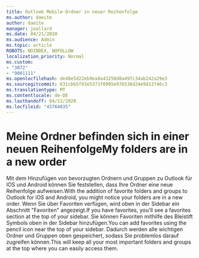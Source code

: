 ```yaml
---
title: Outlook Mobile-Ordner in neuer Reihenfolge
ms.author: daeite
author: daeite
manager: joallard
ms.date: 04/21/2020
ms.audience: Admin
ms.topic: article
ROBOTS: NOINDEX, NOFOLLOW
localization_priority: Normal
ms.custom:
- "3072"
- "9001111"
ms.openlocfilehash: de48e5d22eb9ea8a43250d8a497c34ab242a29e3
ms.sourcegitcommit: 631cbb5f03e5371f0995e976536d24e9d13746c3
ms.translationtype: MT
ms.contentlocale: de-DE
ms.lasthandoff: 04/22/2020
ms.locfileid: "43764835"
---
```

# <a name="my-folders-are-in-a-new-order"></a><span data-ttu-id="66e59-102">Meine Ordner befinden sich in einer neuen Reihenfolge</span><span class="sxs-lookup"><span data-stu-id="66e59-102">My folders are in a new order</span></span>

<span data-ttu-id="66e59-103">Mit dem Hinzufügen von bevorzugten Ordnern und Gruppen zu Outlook für IOS und Android können Sie feststellen, dass Ihre Ordner eine neue Reihenfolge aufweisen.</span><span class="sxs-lookup"><span data-stu-id="66e59-103">With the addition of favorite folders and groups to Outlook for iOS and Android, you might notice your folders are in a new order.</span></span> <span data-ttu-id="66e59-104">Wenn Sie über Favoriten verfügen, wird oben in der Sidebar ein Abschnitt "Favoriten" angezeigt.</span><span class="sxs-lookup"><span data-stu-id="66e59-104">If you have favorites, you'll see a favorites section at the top of your sidebar.</span></span> <span data-ttu-id="66e59-105">Sie können Favoriten mithilfe des Bleistift Symbols oben in der Sidebar hinzufügen.</span><span class="sxs-lookup"><span data-stu-id="66e59-105">You can add favorites using the pencil icon near the top of your sidebar.</span></span> <span data-ttu-id="66e59-106">Dadurch werden alle wichtigen Ordner und Gruppen oben gespeichert, sodass Sie problemlos darauf zugreifen können.</span><span class="sxs-lookup"><span data-stu-id="66e59-106">This will keep all your most important folders and groups at the top where you can easily access them.</span></span>